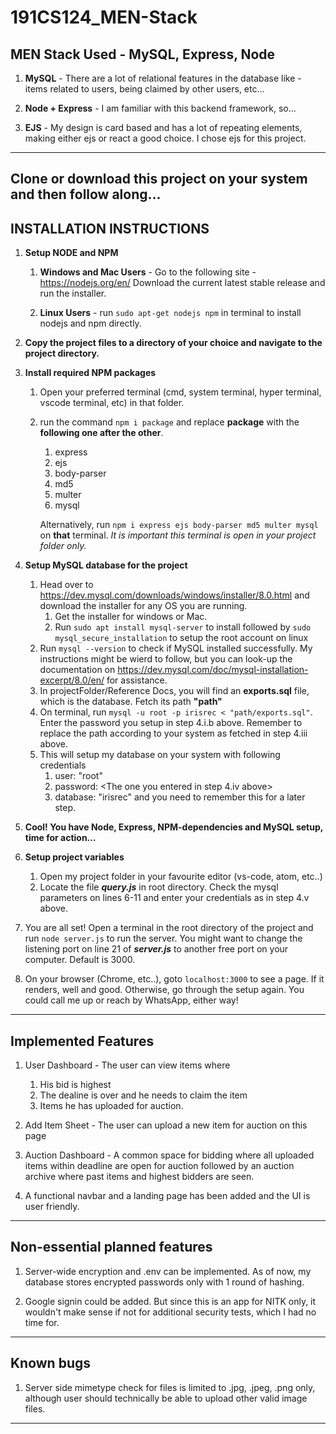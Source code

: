 # 191CS124_MEN-Stack
## MEN Stack Used - MySQL, Express, Node

1. __MySQL__ - There are a lot of relational features in the database like - items related to users, being claimed by other users, etc...

1. __Node + Express__ - I am familiar with this backend framework, so...

1. __EJS__ - My design is card based and has a lot of repeating elements, making either ejs or react a good choice. I chose ejs for this project.

--------------------------------------

## Clone or download this project on your system and then follow along...

## INSTALLATION INSTRUCTIONS

1. __Setup NODE and NPM__

   1. __Windows and Mac Users__ - Go to the following site - https://nodejs.org/en/ 
      Download the current latest stable release and run the installer.

   1. __Linux Users__ - run `sudo apt-get nodejs npm` in terminal to install nodejs and npm directly.

1. __Copy the project files to a directory of your choice and navigate to the project directory.__

1. __Install required NPM packages__
   
   1. Open your preferred terminal (cmd, system terminal, hyper terminal, vscode terminal, etc) in that folder.
   
   1. run the command `npm i package` and replace __package__ with the __following one after the other__.
      1. express
      1. ejs
      1. body-parser
      1. md5
      1. multer
      1. mysql
      
      Alternatively, run `npm i express ejs body-parser md5 multer mysql` on __that__ terminal.
      _It is important this terminal is open in your project folder only._

1. __Setup MySQL database for the project__
   1. Head over to https://dev.mysql.com/downloads/windows/installer/8.0.html and download the installer for any OS you are running.
      1. Get the installer for windows or Mac.
      1. Run `sudo apt install mysql-server` to install followed by `sudo mysql_secure_installation` to setup the root account on linux
   1. Run `mysql --version` to check if MySQL installed successfully. My instructions might be wierd to follow, but you can look-up the documentation on https://dev.mysql.com/doc/mysql-installation-excerpt/8.0/en/ for assistance.
   1. In projectFolder/Reference Docs, you will find an __exports.sql__ file, which is the database. Fetch its path __"path"__
   1. On terminal, run `mysql -u root -p irisrec < "path/exports.sql"`. Enter the password you setup in step 4.i.b above. Remember to replace the path according to your system as fetched in step 4.iii above.
   1. This will setup my database on your system with following credentials
      1. user: "root"
      1. password: <The one you entered in step 4.iv above>
      1. database: "irisrec"
      and you need to remember this for a later step.
      
1. __Cool! You have Node, Express, NPM-dependencies and MySQL setup, time for action...__

1. __Setup project variables__
   1. Open my project folder in your favourite editor (vs-code, atom, etc..)
   2. Locate the file ___query.js___ in root directory. Check the mysql parameters on lines 6-11 and enter your credentials as in step 4.v above.

1. You are all set! Open a terminal in the root directory of the project and run `node server.js` to run the server. You might want to change the listening port on line 21 of ___server.js___ to another free port on your computer. Default is 3000.

1. On your browser (Chrome, etc..), goto `localhost:3000` to see a page. If it renders, well and good. Otherwise, go through the setup again. You could call me up or reach by WhatsApp, either way!

-----------------------------------------

## Implemented Features

1. User Dashboard - The user can view items where
   1. His bid is highest
   1. The dealine is over and he needs to claim the item
   1. Items he has uploaded for auction.
   
1. Add Item Sheet - The user can upload a new item for auction on this page

1. Auction Dashboard - A common space for bidding where all uploaded items within deadline are open for auction followed by an auction archive where past items and highest bidders are seen.

1. A functional navbar and a landing page has been added and the UI is user friendly.

-----------------------------------------

## Non-essential planned features

1. Server-wide encryption and .env can be implemented. As of now, my database stores encrypted passwords only with 1 round of hashing.

1. Google signin could be added. But since this is an app for NITK only, it wouldn't make sense if not for additional security tests, which I had no time for.

-----------------------------------------

## Known bugs

1. Server side mimetype check for files is limited to .jpg, .jpeg, .png only, although user should technically be able to upload other valid image files.

----------------------------------------
